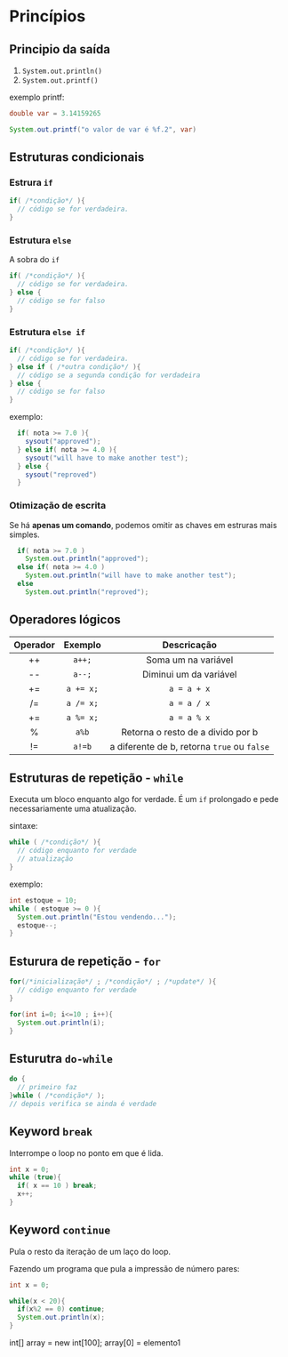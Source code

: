 # Princípios

## Principio da saída

1. `System.out.println()`
1. `System.out.printf()`

exemplo printf:

```java
double var = 3.14159265

System.out.printf("o valor de var é %f.2", var)
```

## Estruturas condicionais

### Estrura `if`

```java
if( /*condição*/ ){
  // código se for verdadeira.
}
```

### Estrutura `else`

A sobra do `if`

```java
if( /*condição*/ ){
  // código se for verdadeira.
} else {
  // código se for falso
}
```


### Estrutura `else if`

```java
if( /*condição*/ ){
  // código se for verdadeira.
} else if ( /*outra condição*/ ){
  // código se a segunda condição for verdadeira
} else {
  // código se for falso
}
```

exemplo:
```java
  if( nota >= 7.0 ){
    sysout("approved");
  } else if( nota >= 4.0 ){ 
    sysout("will have to make another test");
  } else {
    sysout("reproved")
  }
```

### Otimização de escrita

Se há **apenas um comando**, podemos omitir as chaves em estruras mais simples.

```java
  if( nota >= 7.0 ) 
    System.out.println("approved");
  else if( nota >= 4.0 ) 
    System.out.println("will have to make another test");
  else 
    System.out.println("reproved");
```

## Operadores lógicos

|Operador|Exemplo| Descricação |
|:--:| :--: | :--: |
|++| `a++;`| Soma um na variável |
| -- | `a--;`| Diminui um da variável |
| += | `a += x;`| `a = a + x` |
| /= | `a /= x;`| `a = a / x` |
| += | `a %= x;`| `a = a % x` |
|%| `a%b`| Retorna o resto de a divido por b |
|!=| `a!=b`| a diferente de b, retorna `true` ou `false` |


## Estruturas de repetição - `while`

Executa um bloco enquanto algo for verdade. É um `if` prolongado e pede necessariamente uma atualização.

sintaxe:
```java
while ( /*condição*/ ){
  // código enquanto for verdade
  // atualização
}
```

exemplo:
```java
int estoque = 10;
while ( estoque >= 0 ){
  System.out.println("Estou vendendo...");
  estoque--;
}
```

## Esturura de repetição - `for`

```java
for(/*inicialização*/ ; /*condição*/ ; /*update*/ ){
  // código enquanto for verdade
}
```

```java
for(int i=0; i<=10 ; i++){
  System.out.println(i);
}
```

## Esturutra `do-while`

```java
do {
  // primeiro faz
}while ( /*condição*/ );
// depois verifica se ainda é verdade
```

## Keyword `break`

Interrompe o loop no ponto em que é lida.

```java
int x = 0;
while (true){
  if( x == 10 ) break;
  x++;
}
```

## Keyword `continue`

Pula o resto da iteração de um laço do loop.

Fazendo um programa que pula a impressão de número pares:
```java
int x = 0;

while(x < 20){
  if(x%2 == 0) continue;
  System.out.println(x);
}
```

int[] array = new int[100];
array[0] = elemento1